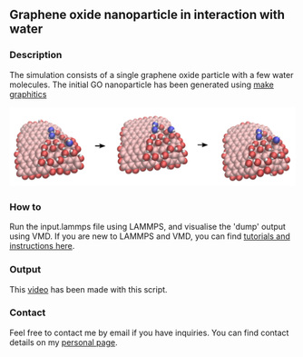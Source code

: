 ## Graphene oxide nanoparticle in interaction with water

### Description

The simulation consists of a single graphene oxide particle with a few water molecules. The initial GO nanoparticle has been generated using [make graphitics](https://github.com/velocirobbie/make-graphitics)

![Algorithm schema](./GO-nanoparticle.jpg)

### How to

Run the input.lammps file using LAMMPS, and visualise the 'dump' output using VMD. If you are new to LAMMPS and VMD, you can find [tutorials and instructions here](https://lammpstutorials.github.io/).

### Output

This [video](https://www.youtube.com/watch?v=5DaTJFEyUmI) has been made with this script.

### Contact

Feel free to contact me by email if you have inquiries. You can find contact details on my [personal page](https://simongravelle.github.io/).



